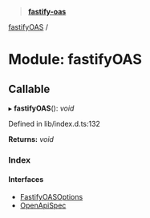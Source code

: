 > **[fastify-oas](../README.md)**

[fastifyOAS](fastifyoas.md) /

# Module: fastifyOAS

## Callable

▸ **fastifyOAS**(): *void*

Defined in lib/index.d.ts:132

**Returns:** *void*

### Index

#### Interfaces

* [FastifyOASOptions](../interfaces/fastifyoas.fastifyoasoptions.md)
* [OpenApiSpec](../interfaces/fastifyoas.openapispec.md)